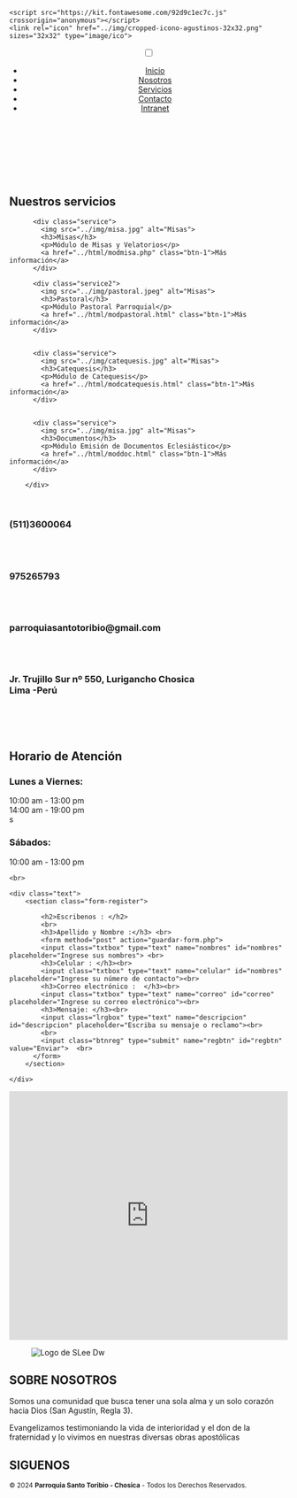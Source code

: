 <!DOCTYPE html>
<html lang="en">

<head>
    <meta charset="UTF-8">
    <meta http-equiv="X-UA-Compatible" content="IE=edge">
    <meta name="viewport" content="width=device-width, initial-scale=1.0">
    <title>Parroquia Santo Toribio - Chosica </title>
    <link rel="stylesheet" href="../css/styleservicios.css">
    <link rel="stylesheet" href="../css/stylecontacto.css">
    
  
    <script src="https://kit.fontawesome.com/92d9c1ec7c.js" crossorigin="anonymous"></script>
    <link rel="icon" href="../img/cropped-icono-agustinos-32x32.png" sizes="32x32" type="image/ico">
</head>
<body>
  <header class="header">
    <div class="menu container">
        <a class="logo"><img src="../img/logos2.png" alt=""></a>
        <input type="checkbox" id="menu">
        <label for="menu">
            <img src="/Web Barberia/img/menu.png" class="menu-icon" alt="">
        </label>
        <nav class="navbar">
            <ul>
                <li><a href="#">Inicio</a></li>
                <li><a href="#">Nosotros</a></li>
                <li><a href="../html/indexservicio.html">Servicios</a></li>
                <li><a href="">Contacto</a></li>
                <li><a href="../php/indexcuenta.php">Intranet</a></li>
            </ul>
        </nav>
    </div>
    <div class="header-content container">
            <p></p>
            <h1><img src="../img/LOGOCHOSICA.png" alt=""></h1>
            <br>
            <br>
    </div>

</header>
    <section class="services">
        <h2>Nuestros servicios</h2>
        <div class="services-container">
          
          <div class="service">
            <img src="../img/misa.jpg" alt="Misas">
            <h3>Misas</h3>
            <p>Módulo de Misas y Velatorios</p>
            <a href="../html/modmisa.php" class="btn-1">Más información</a>
          </div>

          <div class="service2">
            <img src="../img/pastoral.jpeg" alt="Misas">
            <h3>Pastoral</h3>
            <p>Módulo Pastoral Parroquial</p>
            <a href="../html/modpastoral.html" class="btn-1">Más información</a>
          </div>


          <div class="service">
            <img src="../img/catequesis.jpg" alt="Misas">
            <h3>Catequesis</h3>
            <p>Módulo de Catequesis</p>
            <a href="../html/modcatequesis.html" class="btn-1">Más información</a>
          </div>


          <div class="service">
            <img src="../img/misa.jpg" alt="Misas">
            <h3>Documentos</h3>
            <p>Módulo Emisión de Documentos Eclesiástico</p>
            <a href="../html/moddoc.html" class="btn-1">Más información</a>
          </div>

        </div>

<div class="general">
    <br>
    <div class="text-2">
      <a class="logo"><img src="../img/logo.png" alt=""></a>
      <br>
        <h3><a href="#"><i class="fa fa-phone">
        </i></a>(511)3600064</h3>
        <br>
        <br>
        <h3><a href="#"><i class="fa fa-whatsapp">
        </i></a>975265793</h3>
        <br>
        <br>
        <h3><a href="#"><i class="fa fa-envelope">
        </i> </a>parroquiasantotoribio@gmail.com</h3>
        <br>
        <br>
        <h3><a href="#"><i class="fa fa-map-marked">
        </i></a>Jr. Trujillo Sur nº 550, Lurigancho Chosica 
        <br> Lima -Perú</h3>
        <br>
        <br>
        <br>
          <h2>Horario de Atención </h2>
        <h3>Lunes a Viernes:</h3>
          <i class="fa fa-clock"></i> 10:00 am - 13:00 pm <br> 
          <i class="fa fa-clock"></i> 14:00 am - 19:00 pm <br> s
            <br>
            <h3>Sábados: </h3>
        <i class="fa fa-clock"></i> 10:00 am - 13:00 pm
        <br>
    </div>
    
    <br>

    <div class="text">
        <section class="form-register">
          
            <h2>Escribenos : </h2>
            <br>
            <h3>Apellido y Nombre :</h3> <br>
            <form method="post" action="guardar-form.php">
            <input class="txtbox" type="text" name="nombres" id="nombres" placeholder="Ingrese sus nombres"> <br>
            <h3>Celular : </h3><br>
            <input class="txtbox" type="text" name="celular" id="nombres" placeholder="Ingrese su número de contacto"><br>
            <h3>Correo electrónico :  </h3><br>
            <input class="txtbox" type="text" name="correo" id="correo" placeholder="Ingrese su correo electrónico"><br>
            <h3>Mensaje: </h3><br>
            <input class="lrgbox" type="text" name="descripcion" id="descripcion" placeholder="Escriba su mensaje o reclamo"><br>
            <br>
            <input class="btnreg" type="submit" name="regbtn" id="regbtn" value="Enviar">  <br> 
          </form>
        </section>
        
    </div>
</div>



<div id="mapa">
  <iframe src="https://www.google.com/maps/embed?pb=!1m14!1m8!1m3!1d1951.771660729588!2d-76.69771900000002!3d-11.936837!3m2!1i1024!2i768!4f13.1!3m3!1m2!1s0x9105ef7d4061af4f%3A0xee04c19c5b08465e!2sJr.%20Trujillo%20Sur%20590%2C%20Lurigancho-Chosica%2015468%2C%20Per%C3%BA!5e0!3m2!1ses-419!2sus!4v1710009925515!5m2!1ses-419!2sus" width="100%" height="450" style="border:0;" allowfullscreen="" loading="lazy" referrerpolicy="no-referrer-when-downgrade"></iframe>
</div>
<footer class="pie-pagina">
  <div class="grupo-1">
      <div class="box">
          <figure>
              <a>
                  <img src="../img/logos2.png" alt="Logo de SLee Dw">
              </a>
          </figure>
      </div>
      <div class="box">
          <h2>SOBRE NOSOTROS</h2>
          <p>Somos una comunidad que busca tener una sola alma y un solo corazón hacia Dios (San Agustín, Regla 3).</p>
          <p>Evangelizamos testimoniando la vida de interioridad y el don de la fraternidad y lo vivimos en nuestras diversas obras apostólicas</p>
      </div>
      <div class="box">
          <h2>SIGUENOS</h2>
          <div class="red-social">
              <a href="https://www.facebook.com/Agustinosperu/" target="_blank" class="fa fa-facebook"></a>
              <a href="https://www.instagram.com/agustinosperu/" target="_blank" class="fa fa-instagram"></a>
              <a href="https://www.youtube.com/channel/UC5NzbsiOL805u9Dx7TlUnjQ" target="_blank" class="fa fa-youtube"></a>
          </div>
      </div>
  </div>
  <div class="grupo-2">
      <small>&copy; 2024 <b>Parroquia Santo Toribio - Chosica</b> - Todos los Derechos Reservados.</small>
  </div>
</footer>
</body>
</html>
